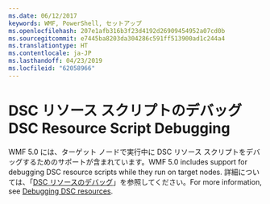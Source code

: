 ```yaml
---
ms.date: 06/12/2017
keywords: WMF, PowerShell, セットアップ
ms.openlocfilehash: 207e1afb316b3f23d4192d26909454952a07cd0b
ms.sourcegitcommit: e7445ba8203da304286c591ff513900ad1c244a4
ms.translationtype: HT
ms.contentlocale: ja-JP
ms.lasthandoff: 04/23/2019
ms.locfileid: "62058966"
---
```

# <a name="dsc-resource-script-debugging"></a><span data-ttu-id="a2fad-102">DSC リソース スクリプトのデバッグ</span><span class="sxs-lookup"><span data-stu-id="a2fad-102">DSC Resource Script Debugging</span></span>

<span data-ttu-id="a2fad-103">WMF 5.0 には、ターゲット ノードで実行中に DSC リソース スクリプトをデバッグするためのサポートが含まれています。</span><span class="sxs-lookup"><span data-stu-id="a2fad-103">WMF 5.0 includes support for debugging DSC resource scripts while they run on target nodes.</span></span>
<span data-ttu-id="a2fad-104">詳細については、「[DSC リソースのデバッグ](https://msdn.microsoft.com/powershell/dsc/debugresource)」を参照してください。</span><span class="sxs-lookup"><span data-stu-id="a2fad-104">For more information, see [Debugging DSC resources](https://msdn.microsoft.com/powershell/dsc/debugresource).</span></span>
